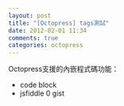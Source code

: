 ```yaml
---
layout: post
title: "[Octopress] tags測試"
date: 2012-02-01 11:34
comments: true
categories: octopress
---
```


Octopress支援的內嵌程式碼功能：
- code block
- jsfiddle
0 gist
